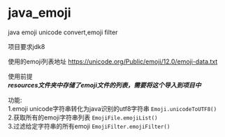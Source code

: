 # java_emoji
java emoji unicode convert,emoji filter

项目要求jdk8



使用的emoji列表地址 https://unicode.org/Public/emoji/12.0/emoji-data.txt

使用前提  
    ***resources文件夹中存储了emoji文件的列表，需要将这个导入到项目中***

功能:  
1.emoji unicode字符串转化为java识别的utf8字符串 `Emoji.unicodeToUTF8()`  
2.获取所有的emoji字符串列表 `EmojiFile.emojiList()`  
3.过滤给定字符串的所有emoji  `EmojiFilter.emojiFilter()`  
